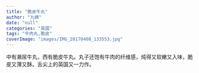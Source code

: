 ```yaml
---
title: "脆皮牛丸"
author: "九姨"
date: "null"
categories: "英国"
tags: "牛肉丸,脆皮"
coverImage: "images/IMG_20170408_133553.jpg"
---
```


中有濑尿牛丸，西有脆皮牛丸。丸子还饱有牛肉的纤维感，炖得又软嫩又入味，脆皮又薄又酥。舌尖上的英国又一力作。
